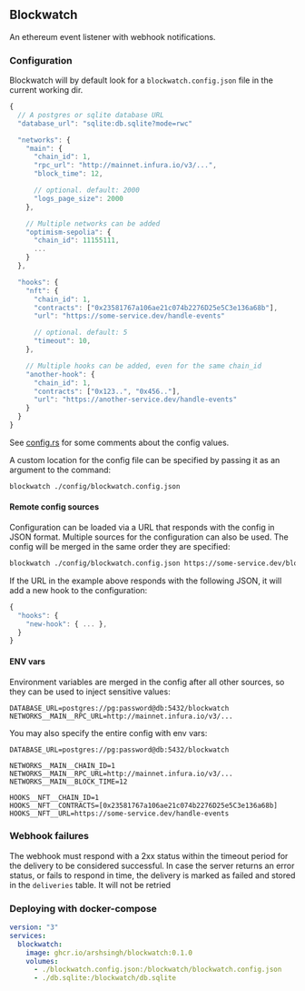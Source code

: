 ## Blockwatch

An ethereum event listener with webhook notifications.

### Configuration

Blockwatch will by default look for a `blockwatch.config.json` file in the current working dir.

```javascript
{
  // A postgres or sqlite database URL
  "database_url": "sqlite:db.sqlite?mode=rwc"

  "networks": {
    "main": {
      "chain_id": 1,
      "rpc_url": "http://mainnet.infura.io/v3/...",
      "block_time": 12,

      // optional. default: 2000 
      "logs_page_size": 2000
    },

    // Multiple networks can be added
    "optimism-sepolia": {
      "chain_id": 11155111,
      ...
    }
  },

  "hooks": {
    "nft": {
      "chain_id": 1,
      "contracts": ["0x23581767a106ae21c074b2276D25e5C3e136a68b"],
      "url": "https://some-service.dev/handle-events"

      // optional. default: 5
      "timeout": 10,
    },

    // Multiple hooks can be added, even for the same chain_id
    "another-hook": {
      "chain_id": 1,
      "contracts": ["0x123..", "0x456.."],
      "url": "https://another-service.dev/handle-events"
    }
  }
}
```
See [config.rs](src/config.rs) for some comments about the config values.

A custom location for the config file can be specified by passing it as an argument to the command:

```sh
blockwatch ./config/blockwatch.config.json
```

#### Remote config sources

Configuration can be loaded via a URL that responds with the config in JSON format. Multiple sources
for the configuration can also be used. The config will be merged in the same order they are specified:

```sh
blockwatch ./config/blockwatch.config.json https://some-service.dev/blockwatch.json
```

If the URL in the example above responds with the following JSON, it will add a new hook
to the configuration:
```javascript
{
  "hooks": {
    "new-hook": { ... },
  }
}
```

#### ENV vars

Environment variables are merged in the config after all other sources, so they can
be used to inject sensitive values:

```env
DATABASE_URL=postgres://pg:password@db:5432/blockwatch
NETWORKS__MAIN__RPC_URL=http://mainnet.infura.io/v3/...
```

You may also specify the entire config with env vars:

```env
DATABASE_URL=postgres://pg:password@db:5432/blockwatch

NETWORKS__MAIN__CHAIN_ID=1
NETWORKS__MAIN__RPC_URL=http://mainnet.infura.io/v3/...
NETWORKS__MAIN__BLOCK_TIME=12

HOOKS__NFT__CHAIN_ID=1
HOOKS__NFT__CONTRACTS=[0x23581767a106ae21c074b2276D25e5C3e136a68b]
HOOKS__NFT__URL=https://some-service.dev/handle-events
```

### Webhook failures

The webhook must respond with a 2xx status within the timeout period for the
delivery to be considered successful. In case the server returns an error status,
or fails to respond in time, the delivery is marked as failed and stored in
the `deliveries` table. It will not be retried

### Deploying with docker-compose

```yaml
version: "3"
services:
  blockwatch:
    image: ghcr.io/arshsingh/blockwatch:0.1.0
    volumes:
      - ./blockwatch.config.json:/blockwatch/blockwatch.config.json
      - ./db.sqlite:/blockwatch/db.sqlite
```

